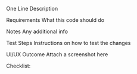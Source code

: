 One Line Description

Requirements
What this code should do

Notes
Any additional info

Test Steps
Instructions on how to test the changes

UI/UX Outcome
Attach a screenshot here

Checklist: